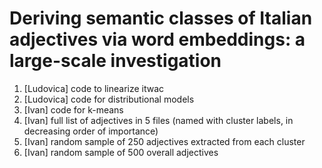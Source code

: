 # Deriving semantic classes of Italian adjectives via word embeddings: a large-scale investigation

1. [Ludovica] code to linearize itwac
2. [Ludovica] code for distributional models
3. [Ivan] code for k-means
4. [Ivan] full list of adjectives in 5 files (named with cluster labels, in decreasing order of importance)
5. [Ivan] random sample of 250 adjectives  extracted from each cluster
6. [Ivan] random sample of 500 overall adjectives